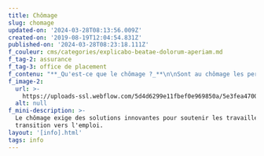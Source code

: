 ```yaml
---
title: Chômage
slug: chomage
updated-on: '2024-03-28T08:13:56.009Z'
created-on: '2019-08-19T12:04:54.831Z'
published-on: '2024-03-28T08:23:18.111Z'
f_couleur: cms/categories/explicabo-beatae-dolorum-aperiam.md
f_tag-2: assurance
f_tag-3: office de placement
f_contenu: "**_Qu'est-ce que le chômage ?_**\n\nSont au chômage les personnes qui n'ont pas d'emploi et qui recherchent un nouveau travail.\n\n‍\n\n**_Qu'est-ce que l'assurance-chômage ?_**\n\nLa loi sur l'assurance-chômage est une loi fédérale (suisse) qui a pour but de soutenir les personnes qui sont au chômage - ou menacées de l'être - dans la recherche d'un nouvel emploi.\n\n‍\n\n**_Quelles sont les prestations de l'assurance-chômage ?_**\n\nL'assurance-chômage prévoit plusieurs prestations, selon les situations particulières:\n\n*   le versement d'une compensation appropriée de la perte du revenu due à la perte d'un travail (indemnités de chômage - argent),\n*   des mesures destinées à faciliter le retour en emploi (par exemple des cours ou des stages),\n*   un conseil et un placement (proposition de postes de travail) par les conseillers en personnel de l'Office régional de placement (ORP).\n\n‍\n\n**_Qui peut bénéficier de l'assurance-chômage ?_**\n\nDe manière générale, les personnes qui ont travaillé pendant au moins douze mois durant les deux dernières années (salaire soumis à cotisation) peuvent percevoir les indemnités de chômage et bénéficier des autres prestations de l'assurance-chômage.\n\n**\\=> IMPORTANT :** La loi prévoit de nombreuses autres situations dans lesquelles les personnes peuvent également bénéficier de tout ou partie des prestations de l'assurance-chômage. Les caisses de chômage sont les SEULES instances habilitées à déterminer le droit ou non à bénéficier de l'assurance-chômage.  \n‍\n\nToutes les situations sont particulières. DANS TOUS LES CAS, il convient donc de faire examiner sa propre situation par une caisse de chômage. A Sierre, il y a trois caisses de chômage qui vous renseigneront en détails :\n\n**Caisse publique cantonale de chômage  \n‍Adresse :** Route de la Bonne-Eau 20, 3960 Sierre  \n**Téléphone :** 027 606 15 00\n\n**Caisse de chômage UNIA  \n‍Adresse :** Rue du Temple 3, 3960 Sierre  \n**Téléphone :** 027 456 38 17\n\n**Caisse de chômage OCS  \n‍Adresse :** Rue Centrale 4, 3960 Sierre  \n**Téléphone :** 027 452 26 21\n\n**\\=> IMPORTANT :** si vous ne pouvez pas bénéficier des prestations de l'assurance-chômage fédérale, il est possible que vous ayez droit à des prestations prévues par la loi cantonale (valaisanne). L'ORP (voir plus bas) vous renseignera à ce sujet.\n\n‍\n\n**_Comment faire pour s'inscrire à l'assurance-chômage ?_**\n\nL'inscription à l'assurance-chômage se fait à l'office régional du placement soit en prenant un rendez-vous par téléphone, soit en vous présentant à l'ORP.\n\n**Office régional de placement (ORP)  \n‍Adresse :** Route de la Bonne-Eau 20, 3960 Sierre  \n**Téléphone :** 027 606 94 00  \n**Site Internet :** [**ORP**](https://www.vs.ch/web/sict/s-inscrire-au-ch%C3%B4mage)\n\n**\\=>** **IMPORTANT :** il n'y a pas d'inscription rétroactive; vous devez vous inscrire au plus tard le premier jour où vous êtes sans emploi. Vous devez également avoir effectué des recherches d'emploi AVANT de vous inscrire à l'assurance-chômage (le non-respect de cette obligation peut entraîner une suspension de votre droit à l'indemnité).\n\n‍\n\n**_Où se trouve l'Office régional de placement (ORP) et quel est son rôle ?_**\n\n**Office régional de placement (ORP)  \nAdresse :** Route de la Bonne-Eau 20, 3960 Sierre  \n**Téléphone :** 027 606 94 00  \n**E-mail :** [**orpsierre@admin.vs.ch**](mailto:orpsierre@admin.vs.ch)  \n**Site Internet :** [**ORP**](https://www.vs.ch/fr/web/sict/info-chomeurs)\n\n**Horaires :** du lundi au vendredi de 8h00 à 12h00 et de 13h30 à 17h00\n\n**\\=>** **IMPORTANT :** tous les jours, durant ces horaires, un conseiller est disponible sans rendez-vous pour répondre à vos questions, par téléphone ou par visite personnelle.\n\n*   Si vous êtes un assuré, l'Office régional de placement (ORP) a pour mission de vous soutenir et de vous conseiller dans la recherche d'un nouvel emploi. L'ORP a également pour mission de contrôler que vous respectiez les devoirs que vous avez, si vous êtes inscrits à l'assurance-chômage.\n*   Si vous êtes un employeur, l'Office régional de placement (ORP) peut vous offrir :\\\\\n*   une aide relative à la recherche de personnel (proposition de candidats répondant à vos exigences)\\\\\n*   une diffusion par les moyens informatiques modernes de vos annonces de places vacantes\\\\\n*   en cas de besoin, un appui aux personnes de votre entreprise menacées de chômage\\\\\n*   une information en rapport avec le domaine de compétences de l'ORP (assurance-chômage / mesure favorisant la réinsertion professionnelle).\n\n‍\n\n**_Où trouver plus d'informations sur le chômage ?_**\n\nVous pouvez obtenir plus d'informations en consultant :\n\n*   Les sites Internet : [**www.espace-emploi.ch**](http://www.espace-emploi.ch/) \_/ \_[**www.vs.ch/chomage**](http://www.vs.ch/chomage) \_/ \_[**www.guidechomage.ch**](http://www.guidechomage.ch/) \_/ \_[**www.guidesocial.ch**](https://www.guidesocial.ch/)\n*   La brochure [**\"Etre au chômage\"**](https://www.dropbox.com/s/5mrhyqe58ngpf02/Brochure%20%C3%AAtre%20au%20ch%C3%B4mage.pdf?dl=1)\n*   L'OSEO (Oeuvre Suisse d'Entraide Ouvrière) est une association qui propose une série de mesure pour les personnes au chômage : [**www.oseo-vs.ch**](https://www.oseo-vs.ch/)."
f_image-2:
  url: >-
    https://uploads-ssl.webflow.com/5d4d6299e11fbef0e969850a/5e3fea4700dbcd2fdaa23451_ch%C3%B4mage.jpg
  alt: null
f_mini-description: >-
  Le chômage exige des solutions innovantes pour soutenir les travailleurs en
  transition vers l'emploi.
layout: '[info].html'
tags: info
---
```



